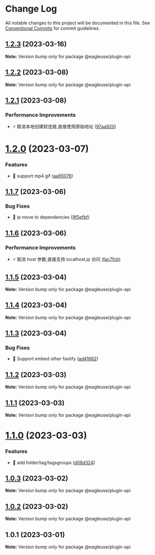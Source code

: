 # Change Log

All notable changes to this project will be documented in this file.
See [Conventional Commits](https://conventionalcommits.org) for commit guidelines.

## [1.2.3](https://github.com/meetqy/eagleuse/compare/@eagleuse/plugin-api@1.2.2...@eagleuse/plugin-api@1.2.3) (2023-03-16)

**Note:** Version bump only for package @eagleuse/plugin-api

## [1.2.2](https://github.com/meetqy/eagleuse/compare/@eagleuse/plugin-api@1.2.1...@eagleuse/plugin-api@1.2.2) (2023-03-08)

**Note:** Version bump only for package @eagleuse/plugin-api

## [1.2.1](https://github.com/meetqy/eagleuse/compare/@eagleuse/plugin-api@1.2.0...@eagleuse/plugin-api@1.2.1) (2023-03-08)

### Performance Improvements

- ⚡️ 取消本地创建软连接,直接使用原始地址 ([97aa920](https://github.com/meetqy/eagleuse/commit/97aa92059b486be72900fc2660beffd915d5572a))

# [1.2.0](https://github.com/meetqy/eagleuse/compare/@eagleuse/plugin-api@1.1.7...@eagleuse/plugin-api@1.2.0) (2023-03-07)

### Features

- 🎸 support mp4 gif ([aa65076](https://github.com/meetqy/eagleuse/commit/aa65076d66eb46c605b5d95a0ab729b790793f32))

## [1.1.7](https://github.com/meetqy/eagleuse/compare/@eagleuse/plugin-api@1.1.6...@eagleuse/plugin-api@1.1.7) (2023-03-06)

### Bug Fixes

- 🐛 ip move to dependencies ([9f5efbf](https://github.com/meetqy/eagleuse/commit/9f5efbf47c74e15449cf4614413ca82f37cac5b4))

## [1.1.6](https://github.com/meetqy/eagleuse/compare/@eagleuse/plugin-api@1.1.5...@eagleuse/plugin-api@1.1.6) (2023-03-06)

### Performance Improvements

- ⚡️ 取消 host 参数,直接支持 localhost,ip 访问 ([fac7fcb](https://github.com/meetqy/eagleuse/commit/fac7fcbc0c304538552f7edc97fab605b56964a0))

## [1.1.5](https://github.com/meetqy/eagleuse/compare/@eagleuse/plugin-api@1.1.4...@eagleuse/plugin-api@1.1.5) (2023-03-04)

**Note:** Version bump only for package @eagleuse/plugin-api

## [1.1.4](https://github.com/meetqy/eagleuse/compare/@eagleuse/plugin-api@1.1.3...@eagleuse/plugin-api@1.1.4) (2023-03-04)

**Note:** Version bump only for package @eagleuse/plugin-api

## [1.1.3](https://github.com/meetqy/eagleuse/compare/@eagleuse/plugin-api@1.1.2...@eagleuse/plugin-api@1.1.3) (2023-03-04)

### Bug Fixes

- 🐛 Support embed other fastify ([ad41662](https://github.com/meetqy/eagleuse/commit/ad416620669d9039eda309b103dc0eb8ff1b9bff))

## [1.1.2](https://github.com/meetqy/eagleuse/compare/@eagleuse/plugin-api@1.1.0...@eagleuse/plugin-api@1.1.2) (2023-03-03)

**Note:** Version bump only for package @eagleuse/plugin-api

## [1.1.1](https://github.com/meetqy/eagleuse/compare/@eagleuse/plugin-api@1.1.0...@eagleuse/plugin-api@1.1.1) (2023-03-03)

**Note:** Version bump only for package @eagleuse/plugin-api

# [1.1.0](https://github.com/meetqy/eagleuse/compare/@eagleuse/plugin-api@1.0.3...@eagleuse/plugin-api@1.1.0) (2023-03-03)

### Features

- 🎸 add folder/tag/tagsgroups ([d08d324](https://github.com/meetqy/eagleuse/commit/d08d3243130039039beeb566818ac9fbf25778b7))

## [1.0.3](https://github.com/meetqy/eagleuse/compare/@eagleuse/plugin-api@1.0.2...@eagleuse/plugin-api@1.0.3) (2023-03-02)

**Note:** Version bump only for package @eagleuse/plugin-api

## [1.0.2](https://github.com/meetqy/eagleuse/compare/@eagleuse/plugin-api@1.0.1...@eagleuse/plugin-api@1.0.2) (2023-03-02)

**Note:** Version bump only for package @eagleuse/plugin-api

## 1.0.1 (2023-03-01)

**Note:** Version bump only for package @eagleuse/plugin-api

